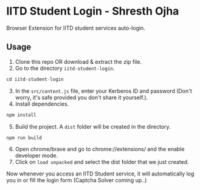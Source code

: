 # IITD Student Login - Shresth Ojha

Browser Extension for IITD student services auto-login.

## Usage

1. Clone this repo OR download & extract the zip file.
2. Go to the directory `iitd-student-login`.
```JavaScript
cd iitd-student-login
```
3. In the `src/content.js` file, enter your Kerberos ID and password (Don't worry, it's safe provided you don't share it yourself.).
4. Install dependencies.
```JavaScript
npm install
```
5. Build the project. A `dist` folder will be created in the directory.
```JavaScript
npm run build
```
6. Open chrome/brave and go to chrome://extensions/ and the enable developer mode.
7. Click on `load unpacked` and select the dist folder that we just created.

Now whenever you access an IITD Student service, it will automatically log you in or fill the login form (Captcha Solver coming up..)
